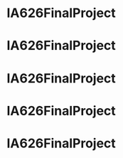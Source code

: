 # IA626FinalProject
# IA626FinalProject
# IA626FinalProject
# IA626FinalProject
# IA626FinalProject
